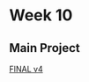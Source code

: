 # Week 10

## Main Project

[FINAL v4](https://hamishpayne.github.io/CODE-WORDS/Classroom/Week-10/FINAL_v4)  
